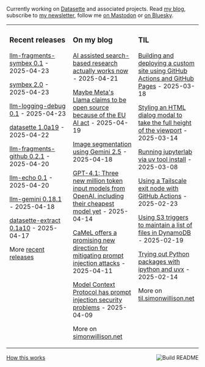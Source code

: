 Currently working on [Datasette](https://datasette.io/) and associated projects. Read [my blog](https://simonwillison.net/), subscribe to [my newsletter](https://simonw.substack.com/), follow me <a href="https://fedi.simonwillison.net/@simon">on Mastodon</a> or [on Bluesky](https://bsky.app/profile/simonwillison.net).

<table><tr><td valign="top" width="33%">

### Recent releases
<!-- recent_releases starts -->
[llm-fragments-symbex 0.1](https://github.com/simonw/llm-fragments-symbex/releases/tag/0.1) - 2025-04-23

[symbex 2.0](https://github.com/simonw/symbex/releases/tag/2.0) - 2025-04-23

[llm-logging-debug 0.1](https://github.com/simonw/llm-logging-debug/releases/tag/0.1) - 2025-04-23

[datasette 1.0a19](https://github.com/simonw/datasette/releases/tag/1.0a19) - 2025-04-22

[llm-fragments-github 0.2.1](https://github.com/simonw/llm-fragments-github/releases/tag/0.2.1) - 2025-04-20

[llm-echo 0.1](https://github.com/simonw/llm-echo/releases/tag/0.1) - 2025-04-20

[llm-gemini 0.18.1](https://github.com/simonw/llm-gemini/releases/tag/0.18.1) - 2025-04-18

[datasette-extract 0.1a10](https://github.com/datasette/datasette-extract/releases/tag/0.1a10) - 2025-04-17
<!-- recent_releases ends -->
More [recent releases](https://github.com/simonw/simonw/blob/main/releases.md)
</td><td valign="top" width="34%">

### On my blog
<!-- blog starts -->
[AI assisted search-based research actually works now](https://simonwillison.net/2025/Apr/21/ai-assisted-search/) - 2025-04-21

[Maybe Meta's Llama claims to be open source because of the EU AI act](https://simonwillison.net/2025/Apr/19/llama-eu-ai-act/) - 2025-04-19

[Image segmentation using Gemini 2.5](https://simonwillison.net/2025/Apr/18/gemini-image-segmentation/) - 2025-04-18

[GPT-4.1: Three new million token input models from OpenAI, including their cheapest model yet](https://simonwillison.net/2025/Apr/14/gpt-4-1/) - 2025-04-14

[CaMeL offers a promising new direction for mitigating prompt injection attacks](https://simonwillison.net/2025/Apr/11/camel/) - 2025-04-11

[Model Context Protocol has prompt injection security problems](https://simonwillison.net/2025/Apr/9/mcp-prompt-injection/) - 2025-04-09
<!-- blog ends -->
More on [simonwillison.net](https://simonwillison.net/)
</td><td valign="top" width="33%">

### TIL
<!-- tils starts -->
[Building and deploying a custom site using GitHub Actions and GitHub Pages](https://til.simonwillison.net/github-actions/github-pages) - 2025-03-18

[Styling an HTML dialog modal to take the full height of the viewport](https://til.simonwillison.net/css/dialog-full-height) - 2025-03-14

[Running jupyterlab via uv tool install](https://til.simonwillison.net/jupyter/jupyterlab-uv-tool-install) - 2025-03-08

[Using a Tailscale exit node with GitHub Actions](https://til.simonwillison.net/tailscale/tailscale-github-actions) - 2025-02-23

[Using S3 triggers to maintain a list of files in DynamoDB](https://til.simonwillison.net/aws/s3-triggers-dynamodb) - 2025-02-19

[Trying out Python packages with ipython and uvx](https://til.simonwillison.net/python/itry) - 2025-02-14
<!-- tils ends -->
More on [til.simonwillison.net](https://til.simonwillison.net/)
</td></tr></table>

<a href="https://github.com/simonw/simonw/actions"><img src="https://github.com/simonw/simonw/workflows/Build%20README/badge.svg" align="right" alt="Build README"></a> <a href="https://simonwillison.net/2020/Jul/10/self-updating-profile-readme/">How this works</a>
